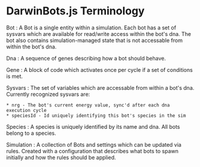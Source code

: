 # DarwinBots.js Terminology

Bot
  : A Bot is a single entity within a simulation. Each bot has a set of sysvars
    which are available for read/write access within the bot's dna. The bot also
    contains simulation-managed state that is not accessable from within the bot's
    dna.

Dna
  : A sequence of genes describing how a bot should behave.

Gene
  : A block of code which activates once per cycle if a set of conditions is met.

Sysvars
  : The set of variables which are accessable from within a bot's dna. Currently
    recognized sysvars are:

    * nrg - The bot's current energy value, sync'd after each dna execution cycle
    * speciesId - Id uniquely identifying this bot's species in the sim

Species
  : A species is uniquely identified by its name and dna. All bots belong to a
    species.

Simulation
  : A collection of Bots and settings which can be updated via rules. Created
    with a configuration that describes what bots to spawn initially and how
    the rules should be applied.

